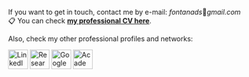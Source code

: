 If you want to get in touch, contact me by e-mail: _fontanads_:e-mail:_gmail.com_  
:clipboard:	You can check **[my professional CV here](https://www.dropbox.com/s/sue91b6865izb3q/SimpleCV_BrunoFontana_UK_v2022_2.pdf?dl=0)</a>**.

Also, check my other professional profiles and networks:  

<div>
<a href="https://www.linkedin.com/in/fontanads" target="_blank">
<img src="https://cdn.jsdelivr.net/gh/devicons/devicon/icons/linkedin/linkedin-original.svg" alt="LinkedIn" target="_blank" height="40px"></a>


<a href="https://www.researchgate.net/profile/Bruno_Fontana" target="_blank">
<img src="https://upload.wikimedia.org/wikipedia/commons/5/5e/ResearchGate_icon_SVG.svg" alt="Research Gate" target="_blank" height="40px"></a>


<a href="https://scholar.google.com.br/citations?user=vAY4olUAAAAJ&hl=en" target="_blank">
<img src="https://upload.wikimedia.org/wikipedia/commons/c/c7/Google_Scholar_logo.svg" alt="Google Scholar" target="_blank" height="40px"></a>


<a href="http://lattes.cnpq.br/0704140512805010" target="_blank">
<img src="http://ole.uff.br/wp-content/uploads/sites/549/2020/10/9e287-logo-lattes-300x300.png" alt="Academic CV Lattes" target="_blank" height="40px"></a>
<div>